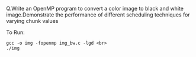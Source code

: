 Q.Write  an  OpenMP  program  to  convert  a  color  image  to  black  and  white image.Demonstrate the performance of different scheduling techniques for varying chunk values

To Run:
```
gcc -o img -fopenmp img_bw.c -lgd <br>
./img
```